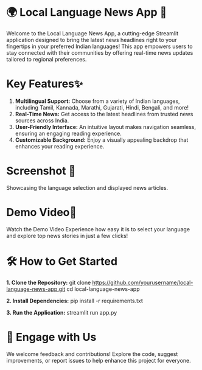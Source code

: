 # 🌍 Local Language News App 📱
Welcome to the Local Language News App, a cutting-edge Streamlit application designed to bring the latest news headlines right to your fingertips in your preferred Indian languages! This app empowers users to stay connected with their communities by offering real-time news updates tailored to regional preferences.

# Key Features✨
1. **Multilingual Support:** Choose from a variety of Indian languages, including Tamil, Kannada, Marathi, Gujarati, Hindi, Bengali, and more!
2. **Real-Time News:** Get access to the latest headlines from trusted news sources across India.
3. **User-Friendly Interface:** An intuitive layout makes navigation seamless, ensuring an engaging reading experience.
4. **Customizable Background:** Enjoy a visually appealing backdrop that enhances your reading experience.

# Screenshot 📸
Showcasing the language selection and displayed news articles.

# Demo Video🎥
Watch the Demo Video
Experience how easy it is to select your language and explore top news stories in just a few clicks!

# 🛠️ How to Get Started

**1. Clone the Repository:**
git clone https://github.com/yourusername/local-language-news-app.git
cd local-language-news-app

**2. Install Dependencies:**
pip install -r requirements.txt

**3. Run the Application:**
streamlit run app.py

# 🚀 Engage with Us
We welcome feedback and contributions! Explore the code, suggest improvements, or report issues to help enhance this project for everyone.
